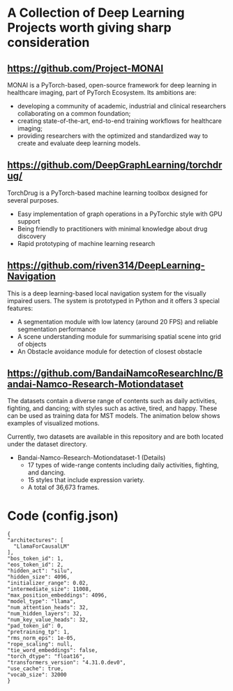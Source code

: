 # A Collection of Deep Learning Projects worth giving sharp consideration 

## https://github.com/Project-MONAI
MONAI is a PyTorch-based, open-source framework for deep learning in healthcare imaging, part of PyTorch Ecosystem. Its ambitions are:
 - developing a community of academic, industrial and clinical researchers collaborating on a common foundation;
 - creating state-of-the-art, end-to-end training workflows for healthcare imaging;
 - providing researchers with the optimized and standardized way to create and evaluate deep learning models.

## https://github.com/DeepGraphLearning/torchdrug/
TorchDrug is a PyTorch-based machine learning toolbox designed for several purposes.
 - Easy implementation of graph operations in a PyTorchic style with GPU support
 - Being friendly to practitioners with minimal knowledge about drug discovery
 - Rapid prototyping of machine learning research

## https://github.com/riven314/DeepLearning-Navigation
This is a deep learning-based local navigation system for the visually impaired users. The system is prototyped in Python and it offers 3 special features:
 - A segmentation module with low latency (around 20 FPS) and reliable segmentation performance
 - A scene understanding module for summarising spatial scene into grid of objects
- An Obstacle avoidance module for detection of closest obstacle


## https://github.com/BandaiNamcoResearchInc/Bandai-Namco-Research-Motiondataset
The datasets contain a diverse range of contents such as daily activities, fighting, and dancing; with styles such as active, tired, and happy. These can be used as training data for MST models. The animation below shows examples of visualized motions.

Currently, two datasets are available in this repository and are both located under the dataset directory.
- Bandai-Namco-Research-Motiondataset-1 (Details)
  - 17 types of wide-range contents including daily activities, fighting, and dancing.
  - 15 styles that include expression variety.
  - A total of 36,673 frames.


# Code (config.json)

  ```
  {
  "architectures": [
    "LlamaForCausalLM"
  ],
  "bos_token_id": 1,
  "eos_token_id": 2,
  "hidden_act": "silu",
  "hidden_size": 4096,
  "initializer_range": 0.02,
  "intermediate_size": 11008,
  "max_position_embeddings": 4096,
  "model_type": "llama",
  "num_attention_heads": 32,
  "num_hidden_layers": 32,
  "num_key_value_heads": 32,
  "pad_token_id": 0,
  "pretraining_tp": 1,
  "rms_norm_eps": 1e-05,
  "rope_scaling": null,
  "tie_word_embeddings": false,
  "torch_dtype": "float16",
  "transformers_version": "4.31.0.dev0",
  "use_cache": true,
  "vocab_size": 32000
}

  ```
